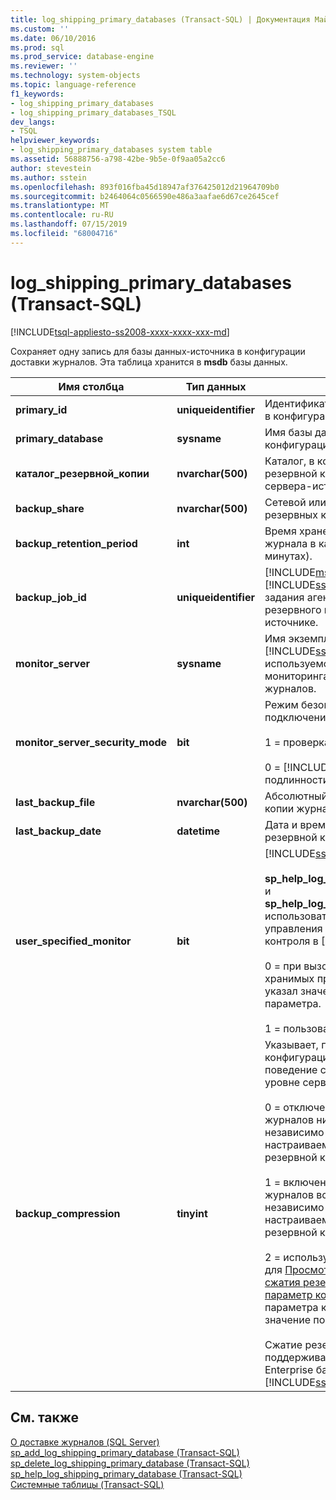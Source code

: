 ```yaml
---
title: log_shipping_primary_databases (Transact-SQL) | Документация Майкрософт
ms.custom: ''
ms.date: 06/10/2016
ms.prod: sql
ms.prod_service: database-engine
ms.reviewer: ''
ms.technology: system-objects
ms.topic: language-reference
f1_keywords:
- log_shipping_primary_databases
- log_shipping_primary_databases_TSQL
dev_langs:
- TSQL
helpviewer_keywords:
- log_shipping_primary_databases system table
ms.assetid: 56888756-a798-42be-9b5e-0f9aa05a2cc6
author: stevestein
ms.author: sstein
ms.openlocfilehash: 893f016fba45d18947af376425012d21964709b0
ms.sourcegitcommit: b2464064c0566590e486a3aafae6d67ce2645cef
ms.translationtype: MT
ms.contentlocale: ru-RU
ms.lasthandoff: 07/15/2019
ms.locfileid: "68004716"
---
```

# <a name="logshippingprimarydatabases-transact-sql"></a>log_shipping_primary_databases (Transact-SQL)
[!INCLUDE[tsql-appliesto-ss2008-xxxx-xxxx-xxx-md](../../includes/tsql-appliesto-ss2008-xxxx-xxxx-xxx-md.md)]

  Сохраняет одну запись для базы данных-источника в конфигурации доставки журналов. Эта таблица хранится в **msdb** базы данных.  
  
|Имя столбца|Тип данных|Описание|  
|-----------------|---------------|-----------------|  
|**primary_id**|**uniqueidentifier**|Идентификатор базы данных-источника в конфигурации доставки журналов.|  
|**primary_database**|**sysname**|Имя базы данных-источника в конфигурации доставки журналов.|  
|**каталог_резервной_копии**|**nvarchar(500)**|Каталог, в котором хранятся файлы резервной копии журнала транзакций с сервера-источника.|  
|**backup_share**|**nvarchar(500)**|Сетевой или UNC-путь к каталогу резервных копий.|  
|**backup_retention_period**|**int**|Время хранения файла резервной копии журнала в каталоге резервных копий (в минутах).|  
|**backup_job_id**|**uniqueidentifier**|[!INCLUDE[msCoName](../../includes/msconame-md.md)] [!INCLUDE[ssNoVersion](../../includes/ssnoversion-md.md)] Идентификатор задания агента, связанный с заданием резервного копирования на сервере-источнике.|  
|**monitor_server**|**sysname**|Имя экземпляра [!INCLUDE[msCoName](../../includes/msconame-md.md)] [!INCLUDE[ssDEnoversion](../../includes/ssdenoversion-md.md)] , используемого в качестве сервера мониторинга в конфигурации доставки журналов.|  
|**monitor_server_security_mode**|**bit**|Режим безопасности, используемый для подключения к серверу мониторинга:<br /><br /> 1 = проверка подлинности Windows.<br /><br /> 0 = [!INCLUDE[ssNoVersion](../../includes/ssnoversion-md.md)] проверки подлинности.|  
|**last_backup_file**|**nvarchar(500)**|Абсолютный путь последней резервной копии журнала транзакций.|  
|**last_backup_date**|**datetime**|Дата и время создания последней резервной копии журнала.|  
|**user_specified_monitor**|**bit**|[!INCLUDE[ssInternalOnly](../../includes/ssinternalonly-md.md)]<br /><br /> **sp_help_log_shipping_primary_database** и **sp_help_log_shipping_secondary_primary** использовать этот столбец для управления отображением настроек контроля в [!INCLUDE[ssManStudioFull](../../includes/ssmanstudiofull-md.md)].<br /><br /> 0 = при вызове любой из этих двух хранимых процедур, пользователь не указал значение **@monitor_server** параметра.<br /><br /> 1 = пользователь задал значение явно.|  
|**backup_compression**|**tinyint**|Указывает, переопределяет ли конфигурация доставки журналов поведение сжатия резервной копии на уровне сервера.<br /><br /> 0 = отключено. Резервные копии журналов никогда не сжимаются независимо от параметров настраиваемого сервером сжатия резервной копии.<br /><br /> 1 = включено. Резервные копии журналов всегда сжимаются независимо от параметров настраиваемого сервером сжатия резервной копии.<br /><br /> 2 = использует конфигурацию сервера для [Просмотр или настройка параметра сжатия резервных копий по умолчанию параметр конфигурации сервера](../../database-engine/configure-windows/view-or-configure-the-backup-compression-default-server-configuration-option.md) параметра конфигурации сервера. Это значение по умолчанию.<br /><br /> Сжатие резервной копии поддерживается только в выпуске Enterprise базы данных [!INCLUDE[ssNoVersion](../../includes/ssnoversion-md.md)].|  
  
## <a name="see-also"></a>См. также  
 [О доставке журналов &#40;SQL Server&#41;](../../database-engine/log-shipping/about-log-shipping-sql-server.md)   
 [sp_add_log_shipping_primary_database &#40;Transact-SQL&#41;](../../relational-databases/system-stored-procedures/sp-add-log-shipping-primary-database-transact-sql.md)   
 [sp_delete_log_shipping_primary_database &#40;Transact-SQL&#41;](../../relational-databases/system-stored-procedures/sp-delete-log-shipping-primary-database-transact-sql.md)   
 [sp_help_log_shipping_primary_database (Transact-SQL)](../../relational-databases/system-stored-procedures/sp-help-log-shipping-primary-database-transact-sql.md)   
 [Системные таблицы (Transact-SQL)](../../relational-databases/system-tables/system-tables-transact-sql.md)  
  
  
